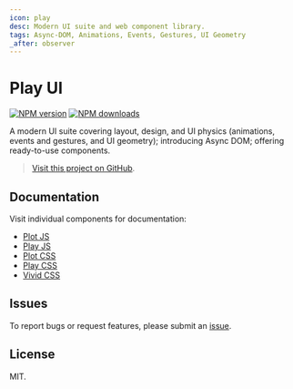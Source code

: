 ```yaml
---
icon: play
desc: Modern UI suite and web component library.
tags: Async-DOM, Animations, Events, Gestures, UI Geometry
_after: observer
---
```

# Play UI

<!-- BADGES/ -->

<span class="badge-npmversion"><a href="https://npmjs.org/package/@webqit/play-ui" title="View this project on NPM"><img src="https://img.shields.io/npm/v/@webqit/play-ui.svg" alt="NPM version" /></a></span>
<span class="badge-npmdownloads"><a href="https://npmjs.org/package/@webqit/play-ui" title="View this project on NPM"><img src="https://img.shields.io/npm/dm/@webqit/play-ui.svg" alt="NPM downloads" /></a></span>

<!-- /BADGES -->

A modern UI suite covering layout, design, and UI physics (animations, events and gestures, and UI geometry); introducing Async DOM; offering ready-to-use components.

> [Visit this project on GitHub](https://github.com/webqit/play-ui).

## Documentation
Visit individual components for documentation:
+ [Plot JS](plot-js)
+ [Play JS](play-js)
+ [Plot CSS](plot-css)
+ [Play CSS](play-css)
+ [Vivid CSS](vivid-css)

## Issues
To report bugs or request features, please submit an [issue](https://github.com/webqit/play-ui/issues).

## License
MIT.
